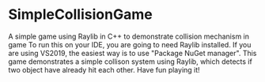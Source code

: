 # SimpleCollisionGame
A simple game using Raylib in C++ to demonstrate collision mechanism in game
To run this on your IDE, you are going to need Raylib installed. If you are using VS2019, the easiest way is to use "Package NuGet manager".
This game demonstrates a simple collison system using Raylib, which detects if two object have already hit each other.
Have fun playing it!

